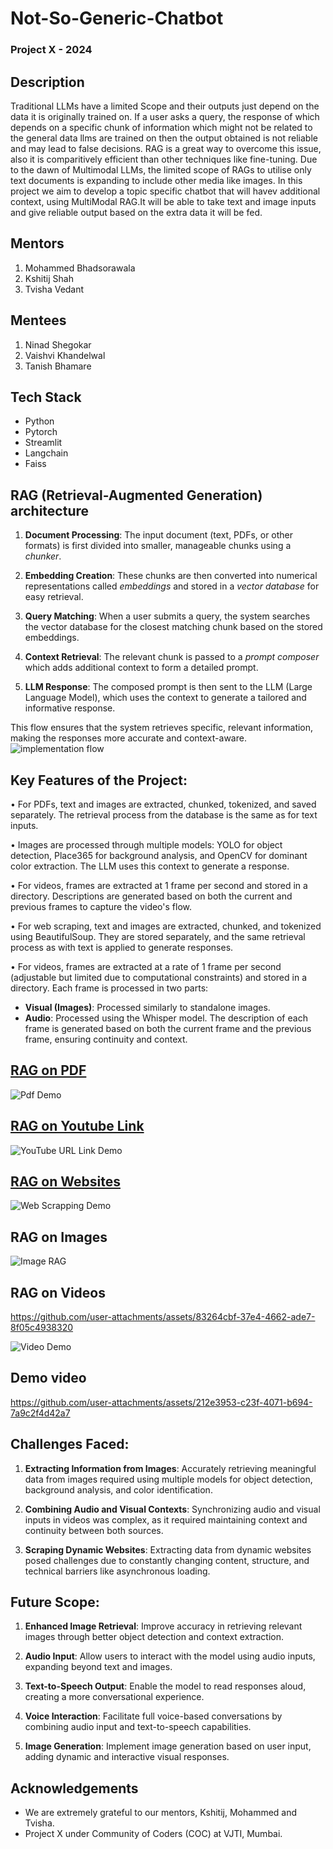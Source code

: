 # Not-So-Generic-Chatbot
### Project X - 2024
## Description
Traditional LLMs have a limited Scope and their outputs just depend on the data it is originally trained on. If a user asks a query, the response of which depends on a specific chunk of information which might not be related to the general data llms are trained on then the output obtained is not reliable and may lead to false decisions. RAG is a great way to overcome this issue, also it is comparitively efficient than other techniques like fine-tuning. Due to the dawn of Multimodal LLMs, the limited scope of RAGs to utilise only text documents is expanding to include other media like images. In this project we aim to develop a topic specific chatbot that will havev additional context, using MultiModal RAG.It will be able to take text and image inputs and give reliable output based on the extra data it will be fed.

## Mentors
1. Mohammed Bhadsorawala
2. Kshitij Shah
3. Tvisha Vedant

## Mentees
1. Ninad Shegokar
2. Vaishvi Khandelwal
3. Tanish Bhamare

## Tech Stack
* Python
* Pytorch
* Streamlit
* Langchain
* Faiss

## RAG (Retrieval-Augmented Generation) architecture

1. **Document Processing**: The input document (text, PDFs, or other formats) is first divided into smaller, manageable chunks using a *chunker*.
  
2. **Embedding Creation**: These chunks are then converted into numerical representations called *embeddings* and stored in a *vector database* for easy retrieval.

3. **Query Matching**: When a user submits a query, the system searches the vector database for the closest matching chunk based on the stored embeddings.

4. **Context Retrieval**: The relevant chunk is passed to a *prompt composer* which adds additional context to form a detailed prompt.

5. **LLM Response**: The composed prompt is then sent to the LLM (Large Language Model), which uses the context to generate a tailored and informative response.

This flow ensures that the system retrieves specific, relevant information, making the responses more accurate and context-aware.
![implementation flow](<rag architecture.png>)

## Key Features of the Project:

• For PDFs, text and images are extracted, chunked, tokenized, and saved separately. The retrieval process from the database is the same as for text inputs.

• Images are processed through multiple models: YOLO for object detection, Place365 for background analysis, and OpenCV for dominant color extraction. The LLM uses this context to generate a response.

• For videos, frames are extracted at 1 frame per second and stored in a directory. Descriptions are generated based on both the current and previous frames to capture the video's flow.

• For web scraping, text and images are extracted, chunked, and tokenized using BeautifulSoup. They are stored separately, and the same retrieval process as with text is applied to generate responses.

• For videos, frames are extracted at a rate of 1 frame per second (adjustable but limited due to computational constraints) and stored in a directory. Each frame is processed in two parts:
  - **Visual (Images)**: Processed similarly to standalone images.
  - **Audio**: Processed using the Whisper model.
The description of each frame is generated based on both the current frame and the previous frame, ensuring continuity and context.

## [RAG on PDF](https://github.com/Tanish2207/Not-So-Generic-Chatbot/blob/Ninad/Mini-Projects/Doc_RAG.ipynb)
![Pdf Demo](pdf.png)
## [RAG on Youtube Link](https://github.com/Tanish2207/Not-So-Generic-Chatbot/blob/Ninad/Mini-Projects/Yt_RAG.ipynb)
![YouTube URL Link Demo](<transcipt final.png>)
## [RAG on Websites](https://github.com/Tanish2207/Not-So-Generic-Chatbot/blob/Ninad/Mini-Projects/WebScraping.ipynb)
![Web Scrapping Demo](webscrapping.png)
## RAG on Images
![Image RAG](image_final.png)
## RAG on Videos
https://github.com/user-attachments/assets/83264cbf-37e4-4662-ade7-8f05c4938320

![Video Demo](video_demo(terminal).png)




## Demo video
https://github.com/user-attachments/assets/212e3953-c23f-4071-b694-7a9c2f4d42a7


## Challenges Faced:

1. **Extracting Information from Images**: Accurately retrieving meaningful data from images required using multiple models for object detection, background analysis, and color identification.

2. **Combining Audio and Visual Contexts**: Synchronizing audio and visual inputs in videos was complex, as it required maintaining context and continuity between both sources.

3. **Scraping Dynamic Websites**: Extracting data from dynamic websites posed challenges due to constantly changing content, structure, and technical barriers like asynchronous loading.

## Future Scope:

1. **Enhanced Image Retrieval**: Improve accuracy in retrieving relevant images through better object detection and context extraction.
  
2. **Audio Input**: Allow users to interact with the model using audio inputs, expanding beyond text and images.

3. **Text-to-Speech Output**: Enable the model to read responses aloud, creating a more conversational experience.

4. **Voice Interaction**: Facilitate full voice-based conversations by combining audio input and text-to-speech capabilities.

5. **Image Generation**: Implement image generation based on user input, adding dynamic and interactive visual responses.

## Acknowledgements 
* We are extremely grateful to our mentors, Kshitij, Mohammed and Tvisha. 
* Project X under Community of Coders (COC) at VJTI, Mumbai. 
